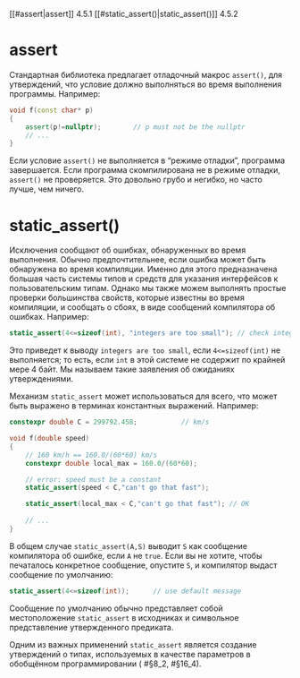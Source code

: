 
[[#assert|assert]] 4.5.1
[[#static_assert()|static_assert()]] 4.5.2

# assert

Стандартная библиотека предлагает отладочный макрос `assert()`, для утверждений, что условие должно выполняться во время выполнения программы. Например:
```c++
void f(const char* p)
{
	assert(p!=nullptr);        // p must not be the nullptr
	// ...
}
```

Если условие `assert()` не выполняется в “режиме отладки”, программа завершается. Если программа скомпилирована не в режиме отладки, `assert()` не проверяется. Это довольно грубо и негибко, но часто лучше, чем ничего.

# static_assert()

Исключения сообщают об ошибках, обнаруженных во время выполнения. Обычно предпочтительнее, если ошибка может быть обнаружена во время компиляции. Именно для этого предназначена большая часть системы типов и средств для указания интерфейсов к пользовательским типам. Однако мы также можем выполнять простые проверки большинства свойств, которые известны во время компиляции, и сообщать о сбоях, в виде сообщений компилятора об ошибках. Например:
```c++
static_assert(4<=sizeof(int), "integers are too small"); // check integer size
```

Это приведет к выводу `integers are too small`, если `4<=sizeof(int)` не выполняется; то есть, если `int` в этой системе не содержит по крайней мере 4 байт. Мы называем такие заявления об ожиданиях утверждениями.

Механизм `static_assert` может использоваться для всего, что может быть выражено в терминах константных выражений. Например:
```c++
constexpr double C = 299792.458;           // km/s

void f(double speed)
{
	// 160 km/h == 160.0/(60*60) km/s
	constexpr double local_max = 160.0/(60*60);

	// error: speed must be a constant
	static_assert(speed < C,"can't go that fast");

	static_assert(local_max < C,"can't go that fast"); // OK
	
	// ...
}
```

В общем случае `static_assert(A,S)` выводит `S` как сообщение компилятора об ошибке, если `A` не `true`. Если вы не хотите, чтобы печаталось конкретное сообщение, опустите `S`, и компилятор выдаст сообщение по умолчанию:
```c++
static_assert(4<=sizeof(int));      // use default message
```

Сообщение по умолчанию обычно представляет собой местоположение `static_assert` в исходниках и символьное представление утвержденного предиката. 

Одним из важных применений `static_assert` является создание утверждений о типах, используемых в качестве параметров в обобщённом программировании ( #§8_2, #§16_4).

